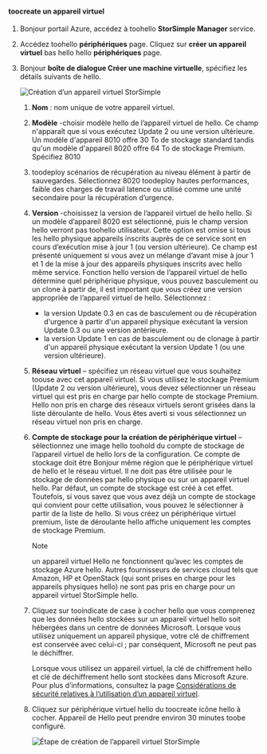 #### <a name="toocreate-a-virtual-device"></a>toocreate un appareil virtuel
1. Bonjour portail Azure, accédez à toohello **StorSimple Manager** service.
2. Accédez toohello **périphériques** page. Cliquez sur **créer un appareil virtuel** bas hello hello **périphériques** page.
3. Bonjour **boîte de dialogue Créer une machine virtuelle**, spécifiez les détails suivants de hello.
   
    ![Création d’un appareil virtuel StorSimple](./media/storsimple-create-virtual-device-u2/CreatePremiumsva1.png)
   
   1. **Nom** : nom unique de votre appareil virtuel.
   2. **Modèle** -choisir modèle hello de l’appareil virtuel de hello. Ce champ n'apparaît que si vous exécutez Update 2 ou une version ultérieure. Un modèle d'appareil 8010 offre 30 To de stockage standard tandis qu'un modèle d'appareil 8020 offre 64 To de stockage Premium. Spécifiez 8010
   3. toodeploy scénarios de récupération au niveau élément à partir de sauvegardes. Sélectionnez 8020 toodeploy hautes performances, faible des charges de travail latence ou utilisé comme une unité secondaire pour la récupération d’urgence.
   4. **Version** -choisissez la version de l’appareil virtuel de hello hello. Si un modèle d’appareil 8020 est sélectionné, puis le champ version hello verront pas toohello utilisateur. Cette option est omise si tous les hello physique appareils inscrits auprès de ce service sont en cours d’exécution mise à jour 1 (ou version ultérieure). Ce champ est présenté uniquement si vous avez un mélange d’avant mise à jour 1 et 1 de la mise à jour des appareils physiques inscrits avec hello même service. Fonction hello version de l’appareil virtuel de hello détermine quel périphérique physique, vous pouvez basculement ou un clone à partir de, il est important que vous créez une version appropriée de l’appareil virtuel de hello. Sélectionnez :
      
      * la version Update 0.3 en cas de basculement ou de récupération d'urgence à partir d'un appareil physique exécutant la version Update 0.3 ou une version antérieure. 
      * la version Update 1 en cas de basculement ou de clonage à partir d'un appareil physique exécutant la version Update 1 (ou une version ultérieure). 
   5. **Réseau virtuel** – spécifiez un réseau virtuel que vous souhaitez toouse avec cet appareil virtuel. Si vous utilisez le stockage Premium (Update 2 ou version ultérieure), vous devez sélectionner un réseau virtuel qui est pris en charge par hello compte de stockage Premium. Hello non pris en charge des réseaux virtuels seront grisées dans la liste déroulante de hello. Vous êtes averti si vous sélectionnez un réseau virtuel non pris en charge. 
   6. **Compte de stockage pour la création de périphérique virtuel** – sélectionnez une image hello toohold du compte de stockage de l’appareil virtuel de hello lors de la configuration. Ce compte de stockage doit être Bonjour même région que le périphérique virtuel de hello et le réseau virtuel. Il ne doit pas être utilisée pour le stockage de données par hello physique ou sur un appareil virtuel hello. Par défaut, un compte de stockage est créé à cet effet. Toutefois, si vous savez que vous avez déjà un compte de stockage qui convient pour cette utilisation, vous pouvez le sélectionner à partir de la liste de hello. Si vous créez un périphérique virtuel premium, liste de déroulante hello affiche uniquement les comptes de stockage Premium. 
      
      > [!NOTE]
      > un appareil virtuel Hello ne fonctionnent qu’avec les comptes de stockage Azure hello. Autres fournisseurs de services cloud tels que Amazon, HP et OpenStack (qui sont prises en charge pour les appareils physiques hello) ne sont pas pris en charge pour un appareil virtuel StorSimple hello.
      > 
      > 
   7. Cliquez sur tooindicate de case à cocher hello que vous comprenez que les données hello stockées sur un appareil virtuel hello soit hébergées dans un centre de données Microsoft. Lorsque vous utilisez uniquement un appareil physique, votre clé de chiffrement est conservée avec celui-ci ; par conséquent, Microsoft ne peut pas le déchiffrer. 
      
       Lorsque vous utilisez un appareil virtuel, la clé de chiffrement hello et clé de déchiffrement hello sont stockées dans Microsoft Azure. Pour plus d’informations, consultez la page [Considérations de sécurité relatives à l’utilisation d’un appareil virtuel](../articles/storsimple/storsimple-security.md#storsimple-virtual-device-security).
   8. Cliquez sur périphérique virtuel hello du toocreate icône hello à cocher. Appareil de Hello peut prendre environ 30 minutes toobe configuré.
      
      ![Étape de création de l’appareil virtuel StorSimple](./media/storsimple-create-virtual-device-u2/StorSimple_VirtualDeviceCreating1M.png)

